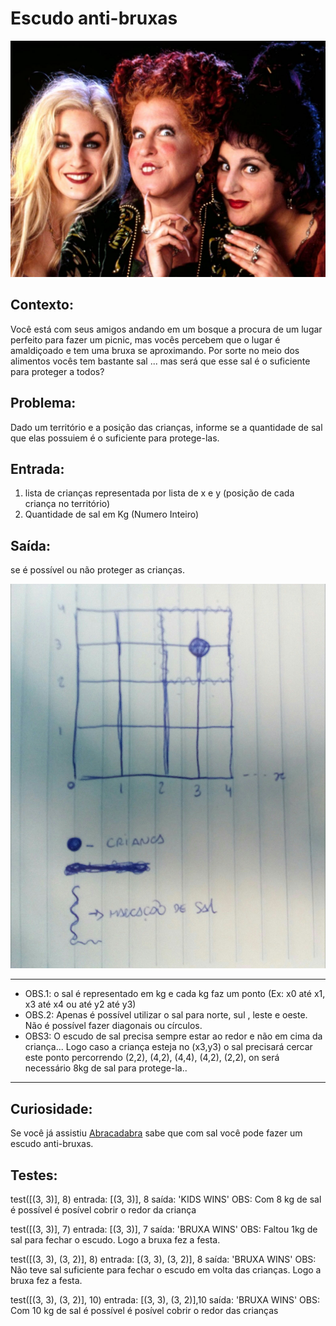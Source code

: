 Escudo anti-bruxas
==================

![img](/resources/bruxas.jpg)

Contexto:
---------
Você está com seus amigos andando em um bosque a procura de um lugar perfeito para fazer um picnic, mas vocês percebem que o lugar é amaldiçoado e tem uma bruxa se aproximando. Por sorte no meio dos alimentos vocês tem bastante sal ... mas será que esse sal é o suficiente para proteger a todos?

Problema:
---------
Dado um território e a posição das crianças, informe se a quantidade de sal que elas possuiem é o suficiente para protege-las.

Entrada:
--------
1. lista de crianças representada por lista de x e y (posição de cada criança no território)  
2. Quantidade de sal em Kg (Numero Inteiro)

Saída: 
------
se é possível ou não proteger as crianças.

![img](/resources/logica.jpg)

---
* OBS.1: o sal é representado em kg e cada kg faz um ponto (Ex: x0 até x1, x3 até x4 ou até y2 até y3)
* OBS.2: Apenas é possível utilizar o sal para norte, sul , leste e oeste. Não é possível fazer diagonais ou círculos.
* OBS3: O escudo de sal precisa sempre estar ao redor e não em cima da criança... Logo caso a criança esteja no (x3,y3) o sal precisará cercar este ponto percorrendo (2,2), (4,2), (4,4), (4,2), (2,2), on será necessário 8kg de sal para protege-la..

---

Curiosidade:
------------
Se você já assistiu [Abracadabra](https://www.imdb.com/title/tt0107120/) sabe que com sal você pode fazer um escudo anti-bruxas.

Testes:
-------
test([(3, 3)], 8)
entrada: [(3, 3)], 8
saída: 'KIDS WINS'
OBS: Com 8 kg de sal é possível é posível cobrir o redor da criança

test([(3, 3)], 7)
entrada: [(3, 3)], 7
saída: 'BRUXA WINS'
OBS: Faltou 1kg de sal para fechar o escudo. Logo a bruxa fez a festa.

test([(3, 3), (3, 2)], 8)
entrada: [(3, 3), (3, 2)], 8
saída: 'BRUXA WINS'
OBS: Não teve sal suficiente para fechar o escudo em volta das crianças. Logo a bruxa fez a festa.

test([(3, 3), (3, 2)], 10)
entrada: [(3, 3), (3, 2)],10
saída: 'BRUXA WINS'
OBS: Com 10 kg de sal é possível é posível cobrir o redor das crianças




